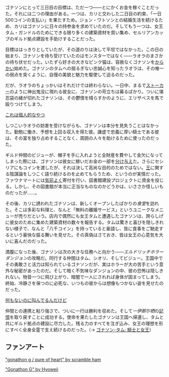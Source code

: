 <!-- title: ゴナソン・G -->
<!-- status: 生存 -->

ゴナソンにとって三日目の目標は、ただ一つ――とにかくお金を稼ぐことだった。それには二つの理由がある。一つは、カリと交わした二日目の約束、「一日500コインの支払い」を果たすため。ジョン・ワトソンとの結婚生活を続けるため、カリはゴナソンに日々の持参金を求めていたのだ。そしてもう一つは、女王タム・ガンドルのためにできる限り多くの建築資材を買い集め、セルリアンカップのギルド拠点建設を手助けすることだった。

目標ははっきりとしていたが、その道のりは決して平坦ではなかった。この日の始まり、ゴナソンを待ち受けていたのはモンスターではなく――ラオラのまさかの待ち伏せだった。いたずら好きの大きなピンク猫は、容赦なくゴナソンを[からかい](https://www.youtube.com/live/6exWVCmzA9I?feature=shared&t=1395)始めた。ゴナソンのタムへの揺るぎない忠誠心を知ったラオラは、その唯一の弱点を突くように、自慢の美貌と魅力を駆使して迫るのだった。

だが、ラオラのちょっかいはそれだけでは終わらない。一日中、まるで[ストーカー](https://www.youtube.com/live/6exWVCmzA9I?feature=shared&t=2160)のように神出鬼没に現れる彼女に、ゴナソンの苛立ちは募るばかり。ついに堪忍袋の緒が切れたゴナソンは、その鬱憤を晴らすかのように、エリザベスを馬で殴りつけてしまう。

[これは個人的なやつ](#embed:https://www.youtube.com/live/6exWVCmzA9I?t=1799)

しつこいラオラの妨害を受けながらも、ゴナソンは本分を見失うことはなかった。勤勉に働き、予想を上回る収入を得た彼。謙虚で忠義に厚い騎士である彼は、その富を独り占めすることなく、周囲の人々を助けるために使ったのだった。

ギルド仲間のビジューが、帽子を手に入れようと全財産を費やして金欠になってしまった際には、ゴナソンは彼女に稼いだお金の一部を[分け与え](https://www.youtube.com/live/6exWVCmzA9I?feature=shared&t=1567)た。さらにセシリアにもコインを渡したが、それは決して高尚な目的のためではない。[王](https://www.youtube.com/live/6exWVCmzA9I?feature=shared&t=2891)に関する陰謀論をしつこく語り続けるのを止めてもらうため、というのが実情だった。ファウナマートには[気前よく](https://www.youtube.com/live/6exWVCmzA9I?feature=shared&t=3346)寄付を行い、図書館建設プロジェクトに資金を投じる。しかし、その図書館が本当に正当なものなのかどうかは、いささか怪しいものだったが……。

その後、カリに誘われたゴナソンは、新しくオープンしたばかりの*食堂*を訪れた。そこは多彩な料理と、なんと「無料の離婚サービス」というユニークなメニューが売りだという。店内で偶然にも女王タムと遭遇したゴナソンは、誇らしげに彼女のために集めた建築資材の数々を報告する。タムは驚きと喜びを隠しきれない様子で、なんと「八千コイン」を持っていると豪語し、皆に食事をご馳走するという豪快な振る舞いを見せた。その真偽はさておき、皆は女王の心意気を大いに喜んだのだった。

満腹になった後、ゴナソンは次の大きな任務へと向かう――*エルドリッチホラーダンジョン*の攻略だ。同行する仲間はタム、シオリ、そしてビジュー。王国中でその勇敢さと活力は知られているゴナソンだが、実はホラーが大の苦手という意外な秘密があったのだ。そして暗く不気味なダンジョンの中、彼の恐怖は隠しきれない。物音一つに飛び上がり、暗闇で一人にされれば身体が固まってしまう。終始、冷静さを保つのに必死な、いつもの彼からは想像もつかない姿を見せたのだった。

[何もないのに叫んでるんだけど](#embed:https://www.youtube.com/live/6exWVCmzA9I?feature=shared&t=10587)

仲間との連携と粘り強さで、ついに一行は勝利を収めた。そして*一伊那尓栖*の[記憶](https://www.youtube.com/live/6exWVCmzA9I?feature=shared&t=10803)を取り戻すことに成功する。使命を果たしたゴナソンは王国へ帰還し、タムと共にギルド拠点の建設に尽力した。残る力のすべてを注ぎ込み、女王の理想を形にすべく全身全霊で支え続けるのだった。（→ [ゴナソン-タム: 騎士と女王](#edge:gigi-kronii)）

## ファンアート

["gonathon g / pure of heart" by scramble ham](https://x.com/scrambleham/status/1831057372820963655)

<!-- ame, raora, irys, ina, bijou, kronii -->

["Gonathon G" by Hyoweii](https://x.com/weiiyxn/status/1831340977870823504)
